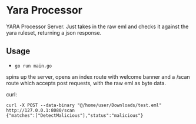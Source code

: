 # Yara Processor

YARA Processor Server. Just takes in the raw eml and checks it against the yara ruleset, returning a json response. 

## Usage
- `go run main.go`

spins up the server, opens an index route with welcome banner and a /scan route which accepts post requests, with the raw eml as byte data.

curl:

```
curl -X POST --data-binary "@/home/user/Downloads/test.eml"  http://127.0.0.1:8080/scan     
{"matches":["DetectMalicious"],"status":"malicious"}
```